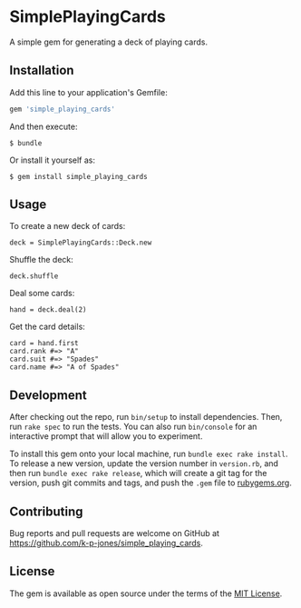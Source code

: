# SimplePlayingCards

A simple gem for generating a deck of playing cards.

## Installation

Add this line to your application's Gemfile:

```ruby
gem 'simple_playing_cards'
```

And then execute:

    $ bundle

Or install it yourself as:

    $ gem install simple_playing_cards

## Usage

To create a new deck of cards:

`deck = SimplePlayingCards::Deck.new`

Shuffle the deck:

`deck.shuffle`

Deal some cards:

`hand = deck.deal(2)`

Get the card details:

```
card = hand.first
card.rank #=> "A"
card.suit #=> "Spades"
card.name #=> "A of Spades"
```

## Development

After checking out the repo, run `bin/setup` to install dependencies. Then, run `rake spec` to run the tests. You can also run `bin/console` for an interactive prompt that will allow you to experiment.

To install this gem onto your local machine, run `bundle exec rake install`. To release a new version, update the version number in `version.rb`, and then run `bundle exec rake release`, which will create a git tag for the version, push git commits and tags, and push the `.gem` file to [rubygems.org](https://rubygems.org).

## Contributing

Bug reports and pull requests are welcome on GitHub at https://github.com/k-p-jones/simple_playing_cards.


## License

The gem is available as open source under the terms of the [MIT License](http://opensource.org/licenses/MIT).

